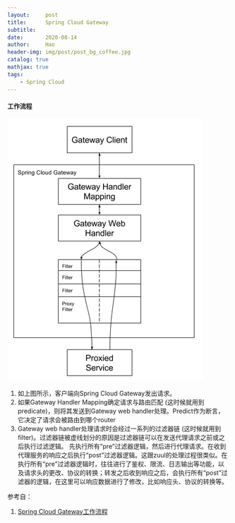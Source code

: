 ```yaml
---
layout:     post
title:      Spring Cloud Gateway
subtitle:   
date:       2020-08-14
author:     Hao
header-img: img/post/post_bg_coffee.jpg
catalog: true
mathjax: true
tags:
    - Spring Cloud
---
```


#### 工作流程

![img](/img/post/post_gateway.png)


1. 如上图所示，客户端向Spring Cloud Gateway发出请求。  
2. 如果Gateway Handler Mapping确定请求与路由匹配 (这时候就用到predicate)，则将其发送到Gateway web handler处理。Predict作为断言，它决定了请求会被路由到哪个router 
3. Gateway web handler处理请求时会经过一系列的过滤器链 (这时候就用到filter)。过滤器链被虚线划分的原因是过滤器链可以在发送代理请求之前或之后执行过滤逻辑。 先执行所有“pre”过滤器逻辑，然后进行代理请求。在收到代理服务的响应之后执行“post”过滤器逻辑。这跟zuul的处理过程很类似。在执行所有“pre”过滤器逻辑时，往往进行了鉴权、限流、日志输出等功能，以及请求头的更改、协议的转换；转发之后收到响应之后，会执行所有“post”过滤器的逻辑，在这里可以响应数据进行了修改，比如响应头、协议的转换等。

参考自：
1. [Spring Cloud Gateway工作流程](https://www.fangzhipeng.com/springcloud/2018/12/05/sc-f-gateway2.html)



